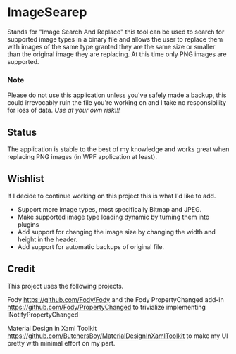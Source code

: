 # ImageSearep
Stands for "Image Search And Replace" this tool can be used to search for supported image types in a binary file and allows the user to replace them with images of the same type granted they are the same size or smaller than the original image they are replacing.  At this time only PNG images are supported.

### Note
Please do not use this application unless you've safely made a backup, this could irrevocably ruin the file you're working on and I take no responsibility for loss of data.  *Use at your own risk!!!*

## Status
The application is stable to the best of my knowledge and works great when replacing PNG images (in WPF application at least).

## Wishlist
If I decide to continue working on this project this is what I'd like to add.
* Support more image types, most specifically Bitmap and JPEG.
* Make supported image type loading dynamic by turning them into plugins
* Add support for changing the image size by changing the width and height in the header.
* Add support for automatic backups of original file.

## Credit
This project uses the following projects.

Fody https://github.com/Fody/Fody and the Fody PropertyChanged add-in https://github.com/Fody/PropertyChanged to trivialize implementing INotifyPropertyChanged

Material Design in Xaml Toolkit https://github.com/ButchersBoy/MaterialDesignInXamlToolkit to make my UI pretty with minimal effort on my part.


